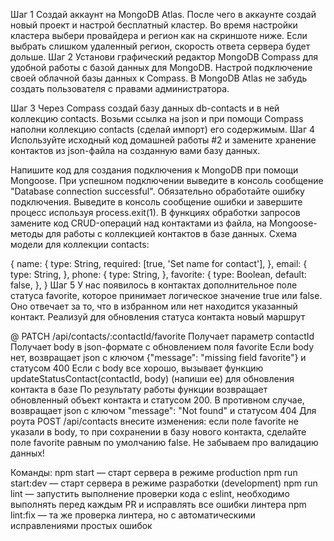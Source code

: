 Шаг 1
Создай аккаунт на MongoDB Atlas. После чего в аккаунте создай новый проект и настрой бесплатный кластер. Во время настройки кластера выбери провайдера и регион как на скриншоте ниже. Если выбрать слишком удаленный регион, скорость ответа сервера будет дольше.
Шаг 2
Установи графический редактор MongoDB Compass для удобной работы с базой данных для MongoDB. Настрой подключение своей облачной базы данных к Compass. В MongoDB Atlas не забудь создать пользователя с правами администратора.

Шаг 3
Через Compass создай базу данных db-contacts и в ней коллекцию contacts. Возьми ссылка на json и при помощи Compass наполни коллекцию contacts (сделай импорт) его содержимым.
Шаг 4
Используйте исходный код домашней работы #2 и замените хранение контактов из json-файла на созданную вами базу данных.

Напишите код для создания подключения к MongoDB при помощи Mongoose.
При успешном подключении выведите в консоль сообщение "Database connection successful".
Обязательно обработайте ошибку подключения. Выведите в консоль сообщение ошибки и завершите процесс используя process.exit(1).
В функциях обработки запросов замените код CRUD-операций над контактами из файла, на Mongoose-методы для работы с коллекцией контактов в базе данных.
Схема модели для коллекции contacts:

{
name: {
type: String,
required: [true, 'Set name for contact'],
},
email: {
type: String,
},
phone: {
type: String,
},
favorite: {
type: Boolean,
default: false,
},
}
Шаг 5
У нас появилось в контактах дополнительное поле статуса favorite, которое принимает логическое значение true или false. Оно отвечает за то, что в избранном или нет находится указанный контакт. Реализуй для обновления статуса контакта новый маршрут

@ PATCH /api/contacts/:contactId/favorite
Получает параметр contactId
Получает body в json-формате c обновлением поля favorite
Если body нет, возвращает json с ключом {"message": "missing field favorite"} и статусом 400
Если с body все хорошо, вызывает функцию updateStatusContact(contactId, body) (напиши ее) для обновления контакта в базе
По результату работы функции возвращает обновленный объект контакта и статусом 200. В противном случае, возвращает json с ключом "message": "Not found" и статусом 404
Для роута POST /api/contacts внесите изменения: если поле favorite не указали в body, то при сохранении в базу нового контакта, сделайте поле favorite равным по умолчанию false. Не забываем про валидацию данных!

Команды:
npm start — старт сервера в режиме production
npm run start:dev — старт сервера в режиме разработки (development)
npm run lint — запустить выполнение проверки кода с eslint, необходимо выполнять перед каждым PR и исправлять все ошибки линтера
npm lint:fix — та же проверка линтера, но с автоматическими исправлениями простых ошибок
